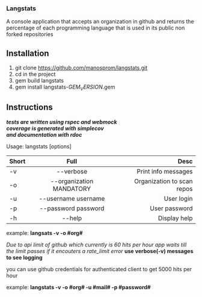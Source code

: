 ### Langstats

A console application that accepts an organization in github and returns
the percentage of each programming language that is used in its public
non forked repositories

## Installation
1. git clone https://github.com/manosprom/langstats.git
2. cd in the project
3. gem build langstats
4. gem install langstats-$GEM_VERSION$.gem

## Instructions

***tests are written using rspec and webmock \
coverage is generated with simplecov \
and documentation with rdoc***

Usage: langstats [options]

|Short | Full                       | Desc |
| :--- | :------------------------: | --------------------------: |
| -v   | --verbose                  |Print info messages          |
| -o   | --organization MANDATORY   | Organization to scan repos  |
| -u   | --username username        | User login                  |
| -p   | --password password        | User password               |
| -h   | --help                     | Display help                |

example:
**langsats -v -o #org#**

*Due to api limit of github which currently is 60 hits per hour
app waits till the limit passes if it encouters a rate_limit error* **use
verbose(-v) messages to see logging**

you can use github credentials for authenticated client to get 5000 hits per hour

example:
**langstats -v -o #org# -u #mail# -p #password#**